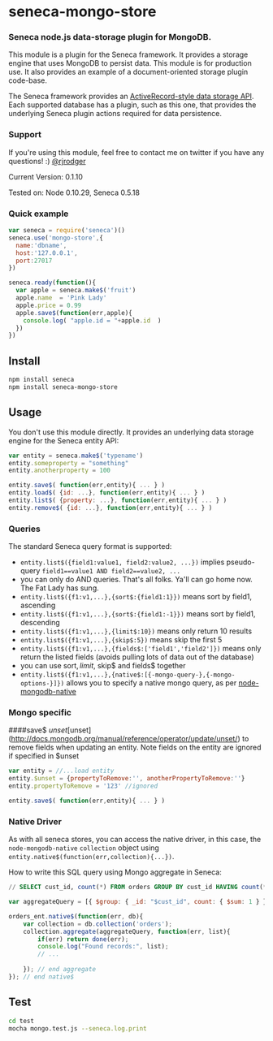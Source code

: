 # seneca-mongo-store

### Seneca node.js data-storage plugin for MongoDB.

This module is a plugin for the Seneca framework. It provides a
storage engine that uses MongoDB to persist data. This module is for production use.
It also provides an example of a document-oriented storage plugin code-base.

The Seneca framework provides an 
[ActiveRecord-style data storage API](http://senecajs.org/data-entities.html). 
Each supported database has a plugin, such as this one, that
provides the underlying Seneca plugin actions required for data
persistence.


### Support

If you're using this module, feel free to contact me on twitter if you
have any questions! :) [@rjrodger](http://twitter.com/rjrodger)

Current Version: 0.1.10

Tested on: Node 0.10.29, Seneca 0.5.18



### Quick example

```JavaScript
var seneca = require('seneca')()
seneca.use('mongo-store',{
  name:'dbname',
  host:'127.0.0.1',
  port:27017
})

seneca.ready(function(){
  var apple = seneca.make$('fruit')
  apple.name  = 'Pink Lady'
  apple.price = 0.99
  apple.save$(function(err,apple){
    console.log( "apple.id = "+apple.id  )
  })
})
```


## Install

```sh
npm install seneca
npm install seneca-mongo-store
```


## Usage

You don't use this module directly. It provides an underlying data storage engine for the Seneca entity API:

```JavaScript
var entity = seneca.make$('typename')
entity.someproperty = "something"
entity.anotherproperty = 100

entity.save$( function(err,entity){ ... } )
entity.load$( {id: ...}, function(err,entity){ ... } )
entity.list$( {property: ...}, function(err,entity){ ... } )
entity.remove$( {id: ...}, function(err,entity){ ... } )
```


### Queries

The standard Seneca query format is supported:

   * `entity.list$({field1:value1, field2:value2, ...})` implies pseudo-query `field1==value1 AND field2==value2, ...`
   * you can only do AND queries. That's all folks. Ya'll can go home now. The Fat Lady has sung.
   * `entity.list$({f1:v1,...},{sort$:{field1:1}})` means sort by field1, ascending
   * `entity.list$({f1:v1,...},{sort$:{field1:-1}})` means sort by field1, descending
   * `entity.list$({f1:v1,...},{limit$:10})` means only return 10 results
   * `entity.list$({f1:v1,...},{skip$:5})` means skip the first 5
   * `entity.list$({f1:v1,...},{fields$:['field1','field2']})` means only return the listed fields (avoids pulling lots of data out of the database)
   * you can use sort$, limit$, skip$ and fields$ together
   * `entity.list$({f1:v1,...},{native$:[{-mongo-query-},{-mongo-options-}]})` allows you to specify a native mongo query, as per [node-mongodb-native](http://mongodb.github.com/node-mongodb-native/markdown-docs/queries.html) 


### Mongo specific
####save$ $unset
[$unset](http://docs.mongodb.org/manual/reference/operator/update/unset/) to remove fields when updating an entity. Note fields on the entity are ignored if specified in $unset

```JavaScript
var entity = //...load entity
entity.$unset = {propertyToRemove:'', anotherPropertyToRemove:''}
entity.propertyToRemove = '123' //ignored

entity.save$( function(err,entity){ ... } )
```



### Native Driver

As with all seneca stores, you can access the native driver, in this case, 
the `node-mongodb-native` `collection` object using `entity.native$(function(err,collection){...})`.

How to write this SQL query using Mongo aggregate in Seneca:

```SQL
// SELECT cust_id, count(*) FROM orders GROUP BY cust_id HAVING count(*) > 1
```

```JavaScript
var aggregateQuery = [{ $group: { _id: "$cust_id", count: { $sum: 1 } } }, { $match: { count: { $gt: 1 } } } ];

orders_ent.native$(function(err, db){
	var collection = db.collection('orders');
	collection.aggregate(aggregateQuery, function(err, list){
		if(err) return done(err);
		console.log("Found records:", list);
		// ...
						
	}); // end aggregate 
}); // end native$
````

## Test

```bash
cd test
mocha mongo.test.js --seneca.log.print
```


